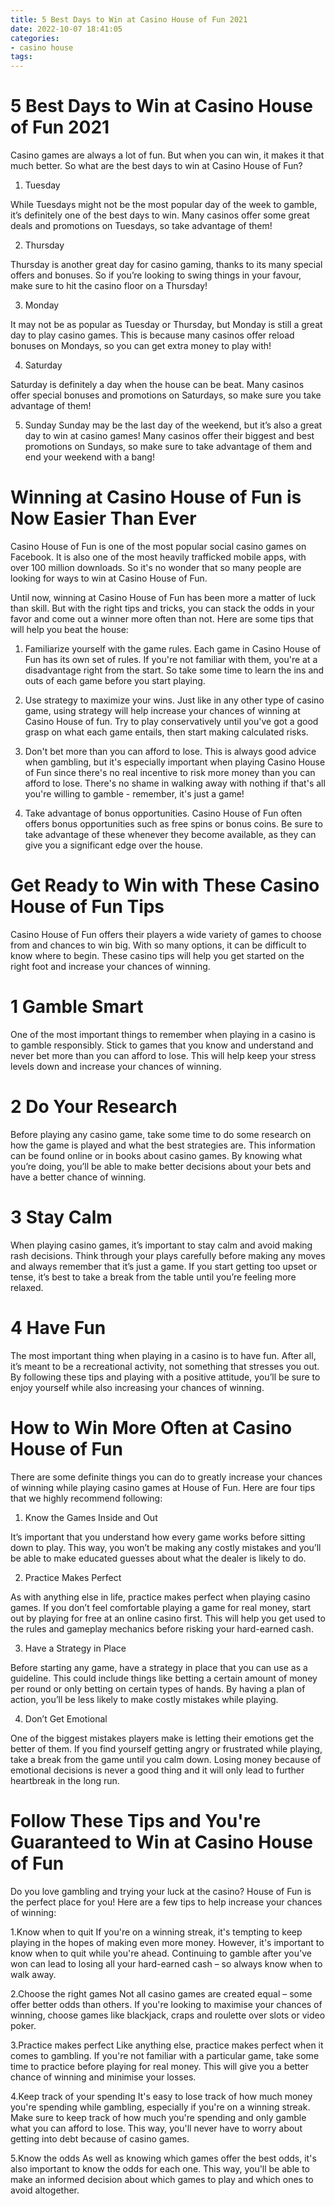 ```yaml
---
title: 5 Best Days to Win at Casino House of Fun 2021 
date: 2022-10-07 18:41:05
categories:
- casino house
tags:
---
```



#  5 Best Days to Win at Casino House of Fun 2021 

Casino games are always a lot of fun. But when you can win, it makes it that much better. So what are the best days to win at Casino House of Fun?

1. Tuesday

While Tuesdays might not be the most popular day of the week to gamble, it’s definitely one of the best days to win. Many casinos offer some great deals and promotions on Tuesdays, so take advantage of them!

2. Thursday

Thursday is another great day for casino gaming, thanks to its many special offers and bonuses. So if you’re looking to swing things in your favour, make sure to hit the casino floor on a Thursday!

3. Monday

It may not be as popular as Tuesday or Thursday, but Monday is still a great day to play casino games. This is because many casinos offer reload bonuses on Mondays, so you can get extra money to play with!

4. Saturday

Saturday is definitely a day when the house can be beat. Many casinos offer special bonuses and promotions on Saturdays, so make sure you take advantage of them!


 5. Sunday
Sunday may be the last day of the weekend, but it’s also a great day to win at casino games! Many casinos offer their biggest and best promotions on Sundays, so make sure to take advantage of them and end your weekend with a bang!

#  Winning at Casino House of Fun is Now Easier Than Ever 
Casino House of Fun is one of the most popular social casino games on Facebook. It is also one of the most heavily trafficked mobile apps, with over 100 million downloads. So it's no wonder that so many people are looking for ways to win at Casino House of Fun.

Until now, winning at Casino House of Fun has been more a matter of luck than skill. But with the right tips and tricks, you can stack the odds in your favor and come out a winner more often than not. Here are some tips that will help you beat the house:

1. Familiarize yourself with the game rules.
Each game in Casino House of Fun has its own set of rules. If you're not familiar with them, you're at a disadvantage right from the start. So take some time to learn the ins and outs of each game before you start playing.

2. Use strategy to maximize your wins.
Just like in any other type of casino game, using strategy will help increase your chances of winning at Casino House of fun. Try to play conservatively until you've got a good grasp on what each game entails, then start making calculated risks.

3. Don't bet more than you can afford to lose.
This is always good advice when gambling, but it's especially important when playing Casino House of Fun since there's no real incentive to risk more money than you can afford to lose. There's no shame in walking away with nothing if that's all you're willing to gamble - remember, it's just a game!

4. Take advantage of bonus opportunities.
Casino House of Fun often offers bonus opportunities such as free spins or bonus coins. Be sure to take advantage of these whenever they become available, as they can give you a significant edge over the house.

#  Get Ready to Win with These Casino House of Fun Tips 

Casino House of Fun offers their players a wide variety of games to choose from and chances to win big. With so many options, it can be difficult to know where to begin. These casino tips will help you get started on the right foot and increase your chances of winning.

# 1 Gamble Smart
One of the most important things to remember when playing in a casino is to gamble responsibly. Stick to games that you know and understand and never bet more than you can afford to lose. This will help keep your stress levels down and increase your chances of winning.

# 2 Do Your Research 
Before playing any casino game, take some time to do some research on how the game is played and what the best strategies are. This information can be found online or in books about casino games. By knowing what you’re doing, you’ll be able to make better decisions about your bets and have a better chance of winning.

# 3 Stay Calm 
When playing casino games, it’s important to stay calm and avoid making rash decisions. Think through your plays carefully before making any moves and always remember that it’s just a game. If you start getting too upset or tense, it’s best to take a break from the table until you’re feeling more relaxed.

# 4 Have Fun 
The most important thing when playing in a casino is to have fun. After all, it’s meant to be a recreational activity, not something that stresses you out. By following these tips and playing with a positive attitude, you’ll be sure to enjoy yourself while also increasing your chances of winning.

#  How to Win More Often at Casino House of Fun 

There are some definite things you can do to greatly increase your chances of winning while playing casino games at House of Fun. Here are four tips that we highly recommend following:

1. Know the Games Inside and Out

It’s important that you understand how every game works before sitting down to play. This way, you won’t be making any costly mistakes and you’ll be able to make educated guesses about what the dealer is likely to do.

2. Practice Makes Perfect

As with anything else in life, practice makes perfect when playing casino games. If you don’t feel comfortable playing a game for real money, start out by playing for free at an online casino first. This will help you get used to the rules and gameplay mechanics before risking your hard-earned cash.

3. Have a Strategy in Place

Before starting any game, have a strategy in place that you can use as a guideline. This could include things like betting a certain amount of money per round or only betting on certain types of hands. By having a plan of action, you’ll be less likely to make costly mistakes while playing.

4. Don’t Get Emotional

One of the biggest mistakes players make is letting their emotions get the better of them. If you find yourself getting angry or frustrated while playing, take a break from the game until you calm down. Losing money because of emotional decisions is never a good thing and it will only lead to further heartbreak in the long run.

#  Follow These Tips and You're Guaranteed to Win at Casino House of Fun

Do you love gambling and trying your luck at the casino? House of Fun is the perfect place for you! Here are a few tips to help increase your chances of winning:

1.Know when to quit
If you're on a winning streak, it's tempting to keep playing in the hopes of making even more money. However, it's important to know when to quit while you're ahead. Continuing to gamble after you've won can lead to losing all your hard-earned cash – so always know when to walk away.

2.Choose the right games
Not all casino games are created equal – some offer better odds than others. If you're looking to maximise your chances of winning, choose games like blackjack, craps and roulette over slots or video poker.

3.Practice makes perfect
Like anything else, practice makes perfect when it comes to gambling. If you're not familiar with a particular game, take some time to practice before playing for real money. This will give you a better chance of winning and minimise your losses.

4.Keep track of your spending
It's easy to lose track of how much money you're spending while gambling, especially if you're on a winning streak. Make sure to keep track of how much you're spending and only gamble what you can afford to lose. This way, you'll never have to worry about getting into debt because of casino games.

5.Know the odds
As well as knowing which games offer the best odds, it's also important to know the odds for each one. This way, you'll be able to make an informed decision about which games to play and which ones to avoid altogether.